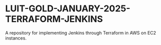 # LUIT-GOLD-JANUARY-2025-TERRAFORM-JENKINS
A repository for implementing Jenkins through Terraform in AWS on EC2 instances.
